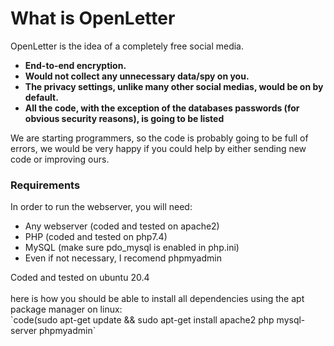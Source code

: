 # What is OpenLetter #
OpenLetter is the idea of a completely free social media.
<b><ul>
  <li>End-to-end encryption.</li>
  <li>Would not collect any unnecessary data/spy on you.</li>
  <li>The privacy settings, unlike many other social medias, would be on by default.</li>
  <li>All the code, with the exception of the databases passwords (for obvious security reasons), is going to be listed</li>
</ul></b>

We are starting programmers, so the code is probably going to be full of errors, we would be very happy if you could help by either sending new code or improving ours.

### Requirements ###
In order to run the webserver, you will need:
<ul>
  <li>Any webserver (coded and tested on apache2)</li>
  <li>PHP (coded and tested on php7.4)</li>
  <li>MySQL (make sure pdo_mysql is enabled in php.ini)</li>
  <li>Even if not necessary, I recomend phpmyadmin</li>
</ul>
Coded and tested on ubuntu 20.4<br><br>
here is how you should be able to install all dependencies using the apt package manager on linux:<br>
`code(sudo apt-get update && sudo apt-get install apache2 php mysql-server phpmyadmin`

